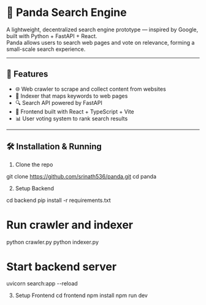 # 🐼 Panda Search Engine

A lightweight, decentralized search engine prototype — inspired by Google, built with Python + FastAPI + React.  
Panda allows users to search web pages and vote on relevance, forming a small-scale search experience.

---

## 🚀 Features

- 🌐 Web crawler to scrape and collect content from websites
- 🧠 Indexer that maps keywords to web pages
- 🔍 Search API powered by FastAPI
- 🧾 Frontend built with React + TypeScript + Vite
- 📊 User voting system to rank search results

---

## 🛠 Installation & Running

1. Clone the repo

git clone https://github.com/srinath536/panda.git
cd panda

2. Setup Backend

cd backend
pip install -r requirements.txt

# Run crawler and indexer
python crawler.py
python indexer.py

# Start backend server
uvicorn search:app --reload

3. Setup Frontend
cd frontend
npm install
npm run dev




